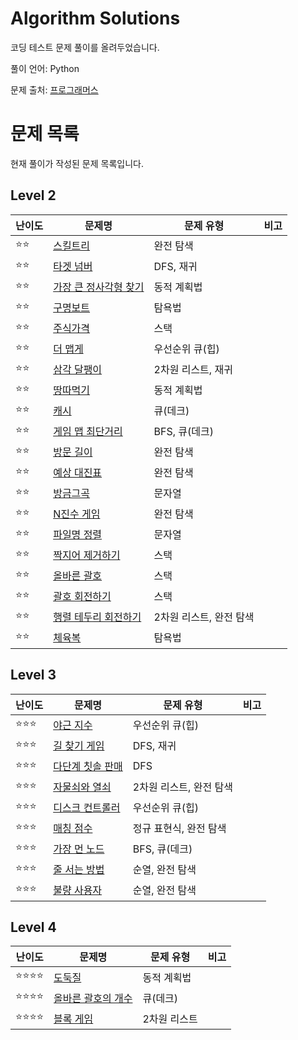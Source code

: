 # Algorithm Solutions

코딩 테스트 문제 풀이를 올려두었습니다.

풀이 언어: Python

문제 출처: [프로그래머스](https://programmers.co.kr)

# 문제 목록

현재 풀이가 작성된 문제 목록입니다.

## Level 2

| 난이도 | 문제명 | 문제 유형 | 비고 |
| --- | --- | --- | --- |
| ⭐️⭐️ | [스킬트리](/lv2/skill_tree.md/) | 완전 탐색 | |
| ⭐️⭐️ | [타겟 넘버](/lv2/target_number.md/) | DFS, 재귀 | |
| ⭐️⭐️ | [가장 큰 정사각형 찾기](/lv2/largest_rect.md/) | 동적 계획법 | |
| ⭐️⭐️ | [구명보트](/lv2/lifeboat.md/) | 탐욕법 | |
| ⭐️⭐️ | [주식가격](/lv2/stock_price.md/) | 스택 | |
| ⭐️⭐️ | [더 맵게](/lv2/hotter.md/) | 우선순위 큐(힙) | |
| ⭐️⭐️ | [삼각 달팽이](/lv2/triangle_snail.md/) | 2차원 리스트, 재귀 | |
| ⭐️⭐️ | [땅따먹기](/lv2/ground_picking.md/) | 동적 계획법 | |
| ⭐️⭐️ | [캐시](/lv2/cache.md/) | 큐(데크) | |
| ⭐️⭐️ | [게임 맵 최단거리](/lv2/shortest_dist.md/) | BFS, 큐(데크) | |
| ⭐️⭐️ | [방문 길이](/lv2/visited.md/) | 완전 탐색 | |
| ⭐️⭐️ | [예상 대진표](/lv2/tournament.md/) | 완전 탐색 | |
| ⭐️⭐️ | [방금그곡](/lv2/music.md/) | 문자열 | |
| ⭐️⭐️ | [N진수 게임](/lv2/base_n_game.md/) | 완전 탐색 | |
| ⭐️⭐️ | [파일명 정렬](/lv2/sorting_files.md/) | 문자열 | |
| ⭐️⭐️ | [짝지어 제거하기](/lv2/removing_in_pairs.md/) | 스택 | |
| ⭐️⭐️ | [올바른 괄호](/lv2/right_brackets.md/) | 스택 | |
| ⭐️⭐️ | [괄호 회전하기](/lv2/rotating_brackets.md/) | 스택 | |
| ⭐️⭐️ | [행렬 테두리 회전하기](/lv2/rotating_matrix.md/) | 2차원 리스트, 완전 탐색 | |
| ⭐️⭐️ | [체육복](/lv2/sportswear.md/) | 탐욕법 | |

## Level 3

| 난이도 | 문제명 | 문제 유형 | 비고 |
| --- | --- | --- | --- |
| ⭐️⭐️⭐️ | [야근 지수](/lv3/overwork.md/) | 우선순위 큐(힙) | |
| ⭐️⭐️⭐️ | [길 찾기 게임](/lv3/directions.md/) | DFS, 재귀 | |
| ⭐️⭐️⭐️ | [다단계 칫솔 판매](/lv3/toothbrush.md/) | DFS | |
| ⭐️⭐️⭐️ | [자물쇠와 열쇠](/lv3/lock_and_key.md/) | 2차원 리스트, 완전 탐색 | |
| ⭐️⭐️⭐️ | [디스크 컨트롤러](/lv3/disk_controller.md/) | 우선순위 큐(힙) | |
| ⭐️⭐️⭐️ | [매칭 점수](/lv3/match_score.md/) | 정규 표현식, 완전 탐색 | |
| ⭐️⭐️⭐️ | [가장 먼 노드](/lv3/farthest_node.md/) | BFS, 큐(데크) | |
| ⭐️⭐️⭐️ | [줄 서는 방법](/lv3/permutation.md/) | 순열, 완전 탐색 | |
| ⭐️⭐️⭐️ | [불량 사용자](/lv3/abusing_user.md/) | 순열, 완전 탐색 | |

## Level 4

| 난이도 | 문제명 | 문제 유형 | 비고 |
| --- | --- | --- | --- |
| ⭐️⭐️⭐️⭐️ | [도둑질](/lv4/thievery.md/) | 동적 계획법 | |
| ⭐️⭐️⭐️⭐️ | [올바른 괄호의 개수](/lv4/right_brackets.md/) | 큐(데크) | |
| ⭐️⭐️⭐️⭐️ | [블록 게임](/lv4/block_games.md/) | 2차원 리스트 | |

